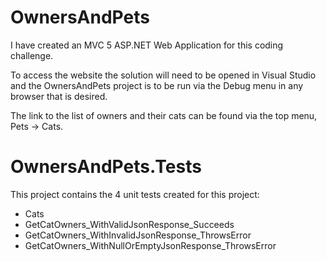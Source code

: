 # OwnersAndPets

I have created an MVC 5 ASP.NET Web Application for this coding challenge.

To access the website the solution will need to be opened in Visual Studio and the OwnersAndPets project is to be run via the Debug menu in any browser that is desired.

The link to the list of owners and their cats can be found via the top menu, Pets -> Cats.

# OwnersAndPets.Tests
This project contains the 4 unit tests created for this project:
- Cats
- GetCatOwners_WithValidJsonResponse_Succeeds
- GetCatOwners_WithInvalidJsonResponse_ThrowsError
- GetCatOwners_WithNullOrEmptyJsonResponse_ThrowsError